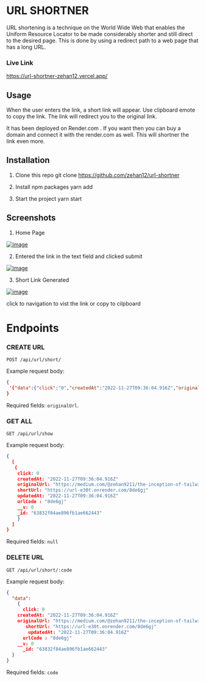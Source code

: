 # URL SHORTNER

URL shortening is a technique on the World Wide Web that enables the Uniform Resource Locator to be made considerably shorter and still direct to the desired page. This is done by using a redirect path to a web page that has a long URL.

### Live Link
https://url-shortner-zehan12.vercel.app/

## Usage
When the user enters the link, a short link will appear. Use clipboard emote to copy the link. The link will redirect you to the original link.

It has been deployed on Render.com . If you want then you can buy a domain and connect it with the render.com as well. This will shortner the link even more.

## Installation

1. Clone this repo
   git clone https://github.com/zehan12/url-shortner
   
2. Install npm packages
  yarn add
   
2. Start the project
 yarn start
   
## Screenshots
   
   
1. Home Page

[![image](https://www.linkpicture.com/q/How-to-take-a-Screenshot-in-Windows-11-4-Ways-Microsoft-Community-Hub-Google-Chrome-27-11-2022-14_34_20.png)](https://www.linkpicture.com/view.php?img=LPic63832cbe8c0ac787479756)

2. Entered the link in the text field and clicked submit

[![image](https://www.linkpicture.com/q/React-App-Google-Chrome-27-11-2022-15_05_40.png)](https://www.linkpicture.com/view.php?img=LPic6383309cd186d783625410)

3. Short Link Generated

[![image](https://www.linkpicture.com/q/React-App-Google-Chrome-27-11-2022-15_03_00.png)](https://www.linkpicture.com/view.php?img=LPic638330e4a67811632795380)

click to navigation to vist the link or copy to cilpboard

# Endpoints

### CREATE URL
`POST /api/url/short/`

Example request body:
```JSON
{
 '{"data":{"click":"0","createdAt":"2022-11-27T09:36:04.916Z","originalUrl":"https://medium.com/@zehan9211/the-inception-of-tailwind-css-in-create-react-app-with-yarn-46c958a0b339","shortUrl":"https://url-e30t.onrender.com/8de6gj","updatedAt":"2022-11-27T09:36:04.916Z","urlCode":"8de6gj","__v":0,"_id":"63832f84ae896fb1ae662443"}}'
}
```

Required fields: `originalUrl`.


### GET ALL

`GET /api/url/show`

Example request body:
```JSON
{
  [
   {
    click: 0
    createdAt: "2022-11-27T09:36:04.916Z"
    originalUrl: "https://medium.com/@zehan9211/the-inception-of-tailwind-css-in-		create-react-app-with-yarn-46c958a0b339"
    shortUrl: "https://url-e30t.onrender.com/8de6gj"
    updatedAt: "2022-11-27T09:36:04.916Z"
    urlCode : "8de6gj"
    __v: 0
    _id: "63832f84ae896fb1ae662443"
 	}
  ]
}
```

Required fields: `null`

### DELETE  URL

`GET /api/url/short/:code`

Example request body:
```JSON
{
  "data":
    {
      click: 0
   	createdAt: "2022-11-27T09:36:04.916Z"
   	originalUrl: "https://medium.com/@zehan9211/the-inception-of-tailwind-css-in-create-react-app-with-yarn-46c958a0b339"
  	   shortUrl: "https://url-e30t.onrender.com/8de6gj"
  		updatedAt: "2022-11-27T09:36:04.916Z"
      urlCode : "8de6gj"
   	__v: 0
      _id: "63832f84ae896fb1ae662443"
  }
}
```

Required fields: `code`

